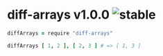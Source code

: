 
# diff-arrays v1.0.0 ![stable](https://img.shields.io/badge/stability-stable-4EBA0F.svg?style=flat)

```coffee
diffArrays = require "diff-arrays"

diffArrays [ 1, 2 ], [ 2, 3 ] # => [ 1, 3 ]
```
